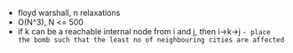 - floyd warshall, n relaxations
- O(N^3), N <= 500
- if k can be a reachable internal node from i and j, then i->k->j
`- place the bomb such that the least no of neighbouring cities are affected`